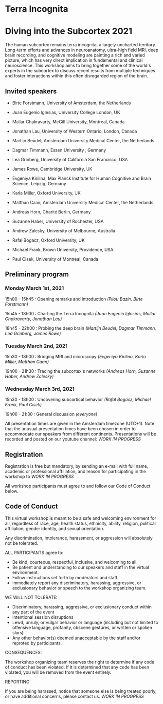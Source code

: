 # <a name="home"></a>Terra Incognita
# Diving into the Subcortex 2021

The human subcortex remains terra incognita, a largely uncharted territory. Long-term efforts and
advances in neuroanatomy, ultra-high field MRI, deep brain recording, and cognitive modeling are
painting a rich and varied picture, which has very direct implication in fundamental and clinical
neuroscience. This workshop aims to bring together some of the world's experts in the subcortex to
discuss recent results from multiple techniques and foster interactions within this often disregarded
region of the brain.

## <a name="speakers"></a>Invited speakers

- Birte Forstmann, University of Amsterdam, the Netherlands

- Juan Eugenio Iglesias, University College London, UK
- Mallar Chakravarty, McGill University, Montreal, Canada
- Jonathan Lau, University of Western Ontario, London, Canada

- Martijn Beudel, Amsterdam University Medical Center, the Netherlands
- Dagmar Timmann, Essen University , Germany
- Lea Grinberg, University of California San Francisco, USA
- James Rowe, Cambridge University, UK

- Evgeniya Kirilina, Max Planck Institute for Human Cognitive and Brain Science, Leipzig, Germany
- Karla Miller, Oxford University, UK
- Matthan Caan, Amsterdam University Medical Center, the Netherlands

- Andreas Horn, Charité Berlin, Germany
- Suzanne Haber, University of Rochester, USA
- Andrew Zalesky, University of Melbourne, Australia

- Rafal Bogacz, Oxford University, UK
- Michael Frank, Brown University, Providence, USA
- Paul Cisek, University of Montreal, Canada

## <a name="program"></a>Preliminary program

### Monday March 1st, 2021

15h00 - 15h45
: Opening remarks and introduction _(Pilou Bazin, Birte Forstmann)_

15h45 - 18h00 
: Charting the Terra Incognita _(Juan Eugenio Iglesias, Mallar Chakravarty, Jonathan Lau)_

18h45 - 22h00
: Probing the deep brain _(Martijn Beudel, Dagmar Timmann, Lea Grinberg, James Rowe)_

### Tuesday March 2nd, 2021

15h30 - 18h00 
: Bridging MRI and microscopy _(Evgeniya Kirilina, Karla Miller, Matthan Caan)_

19h00 - 21h30 
: Tracing the subcortex's networks _(Andreas Horn, Suzanne Haber, Andrew Zalesky)_

### Wednesday March 3rd, 2021

15h30 - 18h00 
: Uncovering subcortical behavior _(Rafal Bogacz, Michael Frank, Paul Cisek)_

19h00 - 21:30 
: General discussion _(everyone)_

All presentation times are given in the Amsterdam timezone (UTC+1). Note that the unusual presentation times have been chosen in order to accommodate our speakers from different continents. Presentations will be recorded and posted on our youtube channel: _WORK IN PROGRESS_



## <a name="register"></a>Registration

Registration is free but mandatory, by sending an e-mail with full name, academic or professional affiliation, and reason for participating in the workshop to _WORK IN PROGRESS_

All workshop participants must agree to and follow our Code of Conduct below.


## <a name="code"></a>Code of Conduct

This virtual workshop is meant to be a safe and welcoming environment for all, regardless of race, age, health status, ethnicity, ability, religion, political affiliation, gender identity, and sexual orientation.

Any discrimination, intolerance, harassment, or aggression will absolutely not be tolerated. 

ALL PARTICIPANTS agree to:

- Be kind, courteous, respectful, inclusive, and welcoming to all.
- Be patient and understanding to our speakers and staff in the virtual environment.
- Follow instructions set forth by moderators and staff.
- Immediately report any discriminatory, harassing, aggressive, or exclusionary behavior or speech to the workshop organizing team.

WE WILL NOT TOLERATE:

- Discriminatory, harassing, aggressive, or exclusionary conduct within any part of the event
- Intentional session disruptions
- Lewd, unruly, or vulgar behavior or language (including but not limited to offensive language, profanity, obscene gestures, or written or spoken slurs)
- Any other behavior(s) deemed unacceptable by the staff and/or reproted by participants.

CONSEQUENCES:

The workshop organizing team reserves the right to determine if any code of conduct has been violated. If it is determined that any code has been violated, you will be removed from the event entirely. 

REPORTING:

If you are being harassed, notice that someone else is being treated poorly, or have additional concerns, please contact us. 
_WORK IN PROGRESS_


